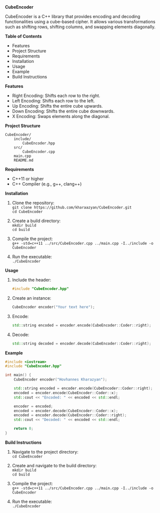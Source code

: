 **CubeEncoder**

CubeEncoder is a C++ library that provides encoding and decoding functionalities using a cube-based cipher. It allows various transformations such as shifting rows, shifting columns, and swapping elements diagonally.

**Table of Contents**

- Features  
- Project Structure  
- Requirements  
- Installation  
- Usage  
- Example  
- Build Instructions  

**Features**

- Right Encoding: Shifts each row to the right.  
- Left Encoding: Shifts each row to the left.  
- Up Encoding: Shifts the entire cube upwards.  
- Down Encoding: Shifts the entire cube downwards.  
- X Encoding: Swaps elements along the diagonal.

**Project Structure**

```
CubeEncoder/
    include/
        CubeEncoder.hpp
    src/
        CubeEncoder.cpp
    main.cpp
    README.md
```

**Requirements**

- C++11 or higher  
- C++ Compiler (e.g., g++, clang++)

**Installation**

1. Clone the repository:  
   `git clone https://github.com/kharaazyan/CubeEncoder.git`  
   `cd CubeEncoder`

2. Create a build directory:  
   `mkdir build`  
   `cd build`

3. Compile the project:  
   `g++ -std=c++11 ../src/CubeEncoder.cpp ../main.cpp -I../include -o CubeEncoder`

4. Run the executable:  
   `./CubeEncoder`

**Usage**

1. Include the header:  
   ```cpp
   #include "CubeEncoder.hpp"
   ```

2. Create an instance:  
   ```cpp
   CubeEncoder encoder("Your text here");
   ```

3. Encode:  
   ```cpp
   std::string encoded = encoder.encode(CubeEncoder::Coder::right);
   ```

4. Decode:  
   ```cpp
   std::string decoded = encoder.decode(CubeEncoder::Coder::right);
   ```

**Example**

```cpp
#include <iostream>
#include "CubeEncoder.hpp"

int main() {
    CubeEncoder encoder("Hovhannes Kharazyan");

    std::string encoded = encoder.encode(CubeEncoder::Coder::right);
    encoded = encoder.encode(CubeEncoder::Coder::x);    
    std::cout << "Encoded: " << encoded << std::endl;

    encoder = encoded;
    encoded = encoder.decode(CubeEncoder::Coder::x);
    encoded = encoder.decode(CubeEncoder::Coder::right);
    std::cout << "Decoded: " << encoded << std::endl;

    return 0;
}
```

**Build Instructions**

1. Navigate to the project directory:  
   `cd CubeEncoder`

2. Create and navigate to the build directory:  
   `mkdir build`  
   `cd build`

3. Compile the project:  
   `g++ -std=c++11 ../src/CubeEncoder.cpp ../main.cpp -I../include -o CubeEncoder`

4. Run the executable:  
   `./CubeEncoder`